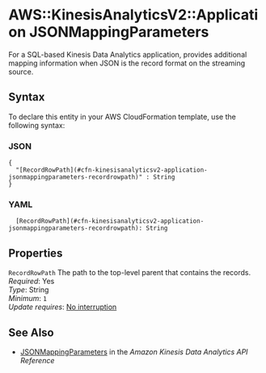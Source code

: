 # AWS::KinesisAnalyticsV2::Application JSONMappingParameters<a name="aws-properties-kinesisanalyticsv2-application-jsonmappingparameters"></a>

For a SQL\-based Kinesis Data Analytics application, provides additional mapping information when JSON is the record format on the streaming source\.

## Syntax<a name="aws-properties-kinesisanalyticsv2-application-jsonmappingparameters-syntax"></a>

To declare this entity in your AWS CloudFormation template, use the following syntax:

### JSON<a name="aws-properties-kinesisanalyticsv2-application-jsonmappingparameters-syntax.json"></a>

```
{
  "[RecordRowPath](#cfn-kinesisanalyticsv2-application-jsonmappingparameters-recordrowpath)" : String
}
```

### YAML<a name="aws-properties-kinesisanalyticsv2-application-jsonmappingparameters-syntax.yaml"></a>

```
  [RecordRowPath](#cfn-kinesisanalyticsv2-application-jsonmappingparameters-recordrowpath): String
```

## Properties<a name="aws-properties-kinesisanalyticsv2-application-jsonmappingparameters-properties"></a>

`RecordRowPath`  <a name="cfn-kinesisanalyticsv2-application-jsonmappingparameters-recordrowpath"></a>
The path to the top\-level parent that contains the records\.  
*Required*: Yes  
*Type*: String  
*Minimum*: `1`  
*Update requires*: [No interruption](https://docs.aws.amazon.com/AWSCloudFormation/latest/UserGuide/using-cfn-updating-stacks-update-behaviors.html#update-no-interrupt)

## See Also<a name="aws-properties-kinesisanalyticsv2-application-jsonmappingparameters--seealso"></a>
+  [JSONMappingParameters](https://docs.aws.amazon.com/kinesisanalytics/latest/apiv2/API_JSONMappingParameters.html) in the *Amazon Kinesis Data Analytics API Reference* 